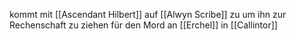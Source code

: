 kommt mit [[Ascendant Hilbert]] auf [[Alwyn Scribe]] zu um ihn zur Rechenschaft zu ziehen für den Mord an [[Erchel]] in [[Callintor]]